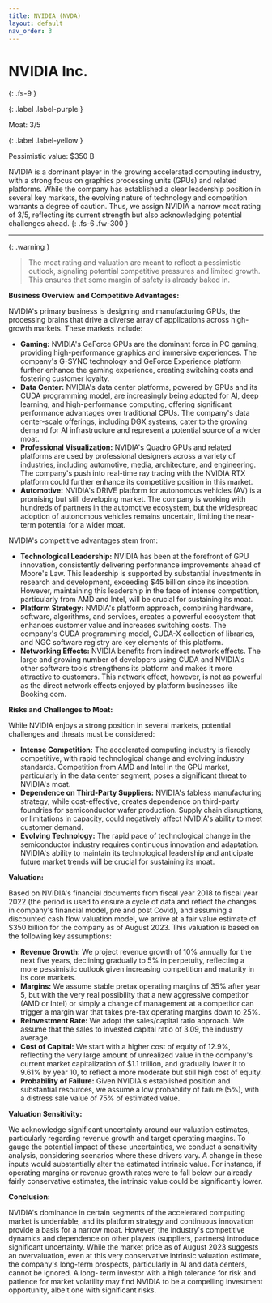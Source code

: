 ```yaml
---
title: NVIDIA (NVDA)
layout: default
nav_order: 3
---
```


# NVIDIA Inc.
{: .fs-9 }

{: .label .label-purple }

Moat: 3/5

{: .label .label-yellow }

Pessimistic value: $350 B

NVIDIA is a dominant player in the growing accelerated computing industry, with a strong focus on graphics processing units (GPUs) and related platforms. While the company has established a clear leadership position in several key markets,  the evolving nature of technology and competition warrants a degree of caution.  Thus, we assign NVIDIA a narrow moat rating of 3/5, reflecting its current strength but also acknowledging potential challenges ahead.
{: .fs-6 .fw-300 }

---

{: .warning } 
>The moat rating and valuation are meant to reflect a pessimistic outlook, signaling potential competitive pressures and limited growth. This ensures that some margin of safety is already baked in.

**Business Overview and Competitive Advantages:**

NVIDIA's primary business is designing and manufacturing GPUs, the processing brains that drive a diverse array of applications across high-growth markets.  These markets include:

* **Gaming:** NVIDIA's GeForce GPUs are the dominant force in PC gaming, providing high-performance graphics and immersive experiences. The company's G-SYNC technology and GeForce Experience platform further enhance the gaming experience, creating switching costs and fostering customer loyalty.
* **Data Center:** NVIDIA's data center platforms, powered by GPUs and its CUDA programming model, are increasingly being adopted for AI, deep learning, and high-performance computing, offering significant performance advantages over traditional CPUs. The company's data center-scale offerings, including DGX systems, cater to the growing demand for AI infrastructure and represent a potential source of a wider moat.
* **Professional Visualization:** NVIDIA's Quadro GPUs and related platforms are used by professional designers across a variety of industries, including automotive, media, architecture, and engineering. The company's push into real-time ray tracing with the NVIDIA RTX platform could further enhance its competitive position in this market.
* **Automotive:**  NVIDIA's DRIVE platform for autonomous vehicles (AV) is a promising but still developing market. The company is working with hundreds of partners in the automotive ecosystem, but the widespread adoption of autonomous vehicles remains uncertain, limiting the near-term potential for a wider moat.

NVIDIA's competitive advantages stem from:

* **Technological Leadership:**  NVIDIA has been at the forefront of GPU innovation, consistently delivering performance improvements ahead of Moore's Law. This leadership is supported by substantial investments in research and development, exceeding $45 billion since its inception. However, maintaining this leadership in the face of intense competition, particularly from AMD and Intel, will be crucial for sustaining its moat.
* **Platform Strategy:** NVIDIA's platform approach, combining hardware, software, algorithms, and services, creates a powerful ecosystem that enhances customer value and increases switching costs. The company's CUDA programming model, CUDA-X collection of libraries, and NGC software registry are key elements of this platform.
* **Networking Effects:** NVIDIA benefits from indirect network effects. The large and growing number of developers using CUDA and NVIDIA's other software tools strengthens its platform and makes it more attractive to customers. This network effect, however, is not as powerful as the direct network effects enjoyed by platform businesses like Booking.com.


**Risks and Challenges to Moat:**

While NVIDIA enjoys a strong position in several markets, potential challenges and threats must be considered:

* **Intense Competition:**  The accelerated computing industry is fiercely competitive, with rapid technological change and evolving industry standards.  Competition from AMD and Intel in the GPU market, particularly in the data center segment, poses a significant threat to NVIDIA's moat.
* **Dependence on Third-Party Suppliers:** NVIDIA's fabless manufacturing strategy, while cost-effective, creates dependence on third-party foundries for semiconductor wafer production.  Supply chain disruptions, or limitations in capacity, could negatively affect NVIDIA's ability to meet customer demand.
* **Evolving Technology:** The rapid pace of technological change in the semiconductor industry requires continuous innovation and adaptation.  NVIDIA's ability to maintain its technological leadership and anticipate future market trends will be crucial for sustaining its moat.


**Valuation:**

Based on NVIDIA's financial documents from fiscal year 2018 to fiscal year 2022 (the period is used to ensure a cycle
of data and reflect the changes in company's financial model, pre and post Covid), and assuming a discounted cash
flow valuation model, we arrive at a fair value estimate of $350 billion for the company as of August 2023.  This
valuation is based on the following key assumptions:

* **Revenue Growth:**  We project revenue growth of 10% annually for the next five years, declining gradually to 5%
in perpetuity, reflecting a more pessimistic outlook given increasing competition and maturity in its core
markets.
* **Margins:**  We assume stable pretax operating margins of 35% after year 5, but with the very real
possibility that a new aggressive competitor (AMD or Intel) or simply a change of management at a competitor
can trigger a margin war that takes pre-tax operating margins down to 25%.
* **Reinvestment Rate:** We adopt the sales/capital ratio approach. We assume that the sales to invested
capital ratio of 3.09, the industry average.
* **Cost of Capital:**  We start with a higher cost of equity of 12.9%, reflecting the very large amount of unrealized
value in the company's current market capitalization of $1.1 trillion, and gradually lower it to 9.61% by year 10, to
reflect a more moderate but still high cost of equity.
* **Probability of Failure:**  Given NVIDIA's established position and substantial resources, we assume a low
probability of failure (5%), with a distress sale value of 75% of estimated value.


**Valuation Sensitivity:**

We acknowledge significant uncertainty around our valuation estimates, particularly regarding revenue growth
and target operating margins.  To gauge the potential impact of these uncertainties, we conduct a sensitivity
analysis, considering scenarios where these drivers vary.  A change in these inputs would substantially alter the
estimated intrinsic value. For instance, if operating margins or revenue growth rates were to fall below our
already fairly conservative estimates, the intrinsic value could be significantly lower.


**Conclusion:**

NVIDIA's dominance in certain segments of the accelerated computing market is undeniable, and its platform
strategy and continuous innovation provide a basis for a narrow moat. However, the industry's competitive
dynamics and dependence on other players (suppliers, partners) introduce significant uncertainty.  While
the market price as of August 2023 suggests an overvaluation, even at this very conservative intrinsic valuation
estimate, the company's long-term prospects, particularly in AI and data centers, cannot be ignored.  A long-
term investor with a high tolerance for risk and patience for market volatility may find NVIDIA to be a compelling
investment opportunity, albeit one with significant risks.
